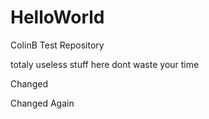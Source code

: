 # HelloWorld
ColinB Test Repository


totaly useless stuff here dont waste your time


Changed

Changed Again

